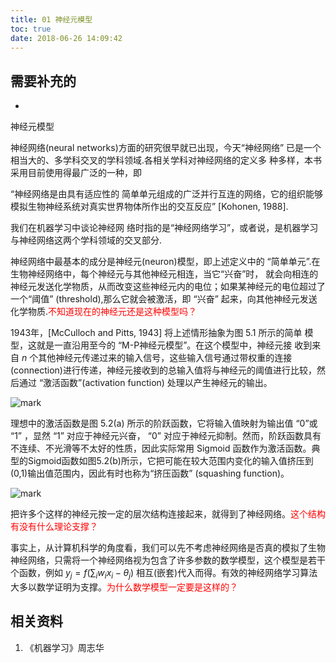 ```yaml
---
title: 01 神经元模型
toc: true
date: 2018-06-26 14:09:42
---
```

## 需要补充的
-


神经元模型


神经网络(neural networks)方面的研究很早就已出现，今天“神经网络” 已是一个相当大的、多学科交叉的学科领域.各相关学科对神经网络的定义多 种多样，本书采用目前使用得最广泛的一种，即

“神经网络是由具有适应性的 简单单元组成的广泛并行互连的网络，它的组织能够模拟生物神经系统对真实世界物体所作出的交互反应” [Kohonen, 1988].

我们在机器学习中谈论神经网 络时指的是“神经网络学习”，或者说，是机器学习与神经网络这两个学科领域的交叉部分.

神经网络中最基本的成分是神经元(neuron)模型，即上述定义中的 “简单单元”.在生物神经网络中，每个神经元与其他神经元相连，当它“兴奋”时， 就会向相连的神经元发送化学物质，从而改变这些神经元内的电位；如果某神经元的电位超过了一个“阈值” (threshold),那么它就会被激活，即 “兴奋” 起来，向其他神经元发送化学物质.<span style="color:red;">不知道现在的神经元还是这种模型吗？</span>

1943年，[McCulloch and Pitts, 1943] 将上述情形抽象为图 5.1 所示的简单 模型，这就是一直沿用至今的 “M-P神经元模型”。在这个模型中，神经元接 收到来自 $n$ 个其他神经元传递过来的输入信号，这些输入信号通过带权重的连接(connection)进行传递，神经元接收到的总输入值将与神经元的阈值进行比较，然后通过 “激活函数”(activation function) 处理以产生神经元的输出。

![mark](http://pacdb2bfr.bkt.clouddn.com/blog/image/180626/afC8EK634L.png?imageslim)



理想中的激活函数是图 5.2(a) 所示的阶跃函数，它将输入值映射为输出值 “0”或 “1” ，显然 “1” 对应于神经元兴奋， “0” 对应于神经元抑制。然而，阶跃函数具有不连续、不光滑等不太好的性质，因此实际常用 Sigmoid 函数作为激活函数。典型的Sigmoid函数如图5.2(b)所示，它把可能在较大范围内变化的输入值挤压到(0,1)输出值范围内，因此有时也称为“挤压函数” (squashing function)。

![mark](http://pacdb2bfr.bkt.clouddn.com/blog/image/180626/KmBECCJJ26.png?imageslim)


把许多个这样的神经元按一定的层次结构连接起来，就得到了神经网络。<span style="color:red;">这个结构有没有什么理论支撑？</span>

事实上，从计算机科学的角度看，我们可以先不考虑神经网络是否真的模拟了生物神经网络，只需将一个神经网络视为包含了许多参数的数学模型，这个模型是若干个函数，例如 $y_j=f(\sum_{i} w_ix_i-\theta_j)$ 相互(嵌套)代入而得。有效的神经网络学习算法大多以数学证明为支撑。<span style="color:red;">为什么数学模型一定要是这样的？</span>





## 相关资料
1. 《机器学习》周志华
